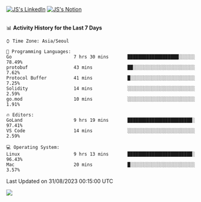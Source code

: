 
[![JS's LinkedIn](https://img.shields.io/badge/LinkedIn-blue?style=for-the-badge&logo=linkedin)](https://www.linkedin.com/in/jaeseung-lee-5a2a32139/) 
[![JS's Notion](https://img.shields.io/badge/Notion-black?style=for-the-badge&logo=notion)](https://bit.ly/ljswiki1) <br><br>
<!-- ![JS's GitHub stats](https://github-readme-stats-lemon-five.vercel.app/api?username=tkxkd0159&hide=contribs,prs,stars,issues&show_icons=true&theme=react&include_all_commits=true)   -->
<!-- ![Top Langs](https://github-readme-stats-lemon-five.vercel.app/api/top-langs/?username=tkxkd0159&layout=compact&hide=jupyter%20notebook,scss,html,css&langs_count=10)  -->


<!--START_SECTION:waka-->
📊 **Activity History for the Last 7 Days** 

```text
⌚︎ Time Zone: Asia/Seoul

💬 Programming Languages: 
Go                       7 hrs 30 mins       ███████████████████░░░░░░   78.49% 
protobuf                 43 mins             ██░░░░░░░░░░░░░░░░░░░░░░░   7.62% 
Protocol Buffer          41 mins             █░░░░░░░░░░░░░░░░░░░░░░░░   7.25% 
Solidity                 14 mins             ░░░░░░░░░░░░░░░░░░░░░░░░░   2.59% 
go.mod                   10 mins             ░░░░░░░░░░░░░░░░░░░░░░░░░   1.91%

🔥 Editors: 
GoLand                   9 hrs 19 mins       ████████████████████████░   97.41% 
VS Code                  14 mins             ░░░░░░░░░░░░░░░░░░░░░░░░░   2.59%

💻 Operating System: 
Linux                    9 hrs 13 mins       ████████████████████████░   96.43% 
Mac                      20 mins             █░░░░░░░░░░░░░░░░░░░░░░░░   3.57%

```


 Last Updated on 31/08/2023 00:15:00 UTC
<!--END_SECTION:waka-->

<a href="https://github.com/tkxkd0159/dsalgo">
  <img align="center" src="https://github-readme-stats-lemon-five.vercel.app/api/pin/?username=tkxkd0159&repo=dsalgo&theme=react" />
</a>


<!---
- 🔭 I’m currently working on ...
- 🌱 I’m currently learning blockchain and distributed network
- 👯 I’m looking to collaborate on ...
- 🤔 I’m looking for help with ...
- 💬 Ask me about ...
- 📫 How to reach me: ...
- 😄 Pronouns: ...
- ⚡ Fun fact: ...
-->
